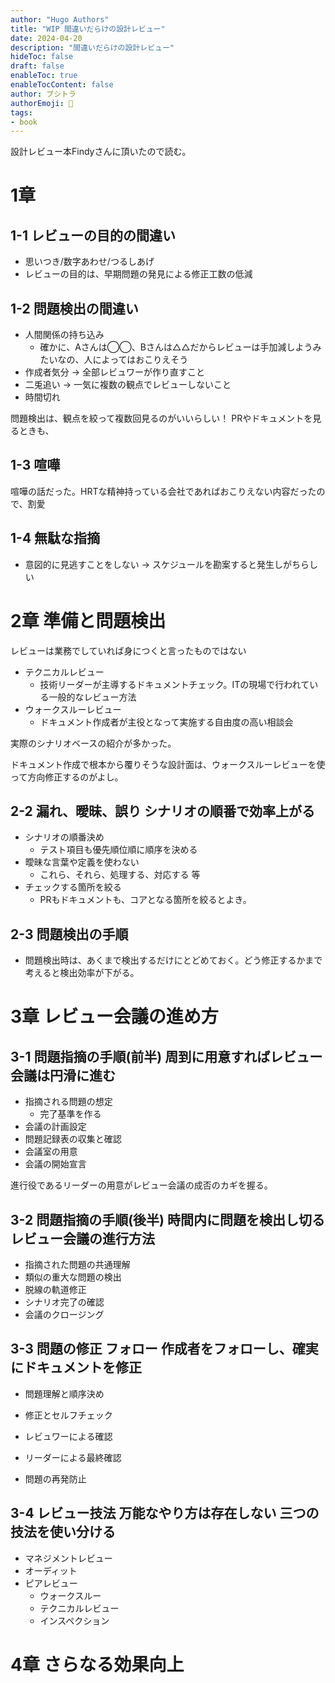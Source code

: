 ```yaml
---
author: "Hugo Authors"
title: "WIP 間違いだらけの設計レビュー"
date: 2024-04-20
description: "間違いだらけの設計レビュー"
hideToc: false
draft: false
enableToc: true
enableTocContent: false
author: ブシトラ
authorEmoji: 🐯
tags:
- book
---
```


設計レビュー本Findyさんに頂いたので読む。

# 1章

## 1-1 レビューの目的の間違い

- 思いつき/数字あわせ/つるしあげ
- レビューの目的は、早期問題の発見による修正工数の低減

## 1-2 問題検出の間違い

- 人間関係の持ち込み
  - 確かに、Aさんは◯◯、Bさんは△△だからレビューは手加減しようみたいなの、人によってはおこりえそう
- 作成者気分 → 全部レビュワーが作り直すこと
- 二兎追い → 一気に複数の観点でレビューしないこと
- 時間切れ

問題検出は、観点を絞って複数回見るのがいいらしい！
PRやドキュメントを見るときも、

## 1-3 喧嘩

喧嘩の話だった。HRTな精神持っている会社であればおこりえない内容だったので、割愛

## 1-4 無駄な指摘

- 意図的に見逃すことをしない → スケジュールを勘案すると発生しがちらしい

# 2章 準備と問題検出

レビューは業務でしていれば身につくと言ったものではない

- テクニカルレビュー
  - 技術リーダーが主導するドキュメントチェック。ITの現場で行われている一般的なレビュー方法
- ウォークスルーレビュー
  - ドキュメント作成者が主役となって実施する自由度の高い相談会

実際のシナリオベースの紹介が多かった。

ドキュメント作成で根本から覆りそうな設計面は、ウォークスルーレビューを使って方向修正するのがよし。

## 2-2 漏れ、曖昧、誤り シナリオの順番で効率上がる

- シナリオの順番決め
  - テスト項目も優先順位順に順序を決める
- 曖昧な言葉や定義を使わない
  - これら、それら、処理する、対応する 等
- チェックする箇所を絞る
  - PRもドキュメントも、コアとなる箇所を絞るとよき。

## 2-3 問題検出の手順

- 問題検出時は、あくまで検出するだけにとどめておく。どう修正するかまで考えると検出効率が下がる。

# 3章 レビュー会議の進め方

## 3-1 問題指摘の手順(前半) 周到に用意すればレビュー会議は円滑に進む

- 指摘される問題の想定  
  - 完了基準を作る
- 会議の計画設定
- 問題記録表の収集と確認
- 会議室の用意
- 会議の開始宣言

進行役であるリーダーの用意がレビュー会議の成否のカギを握る。

## 3-2 問題指摘の手順(後半) 時間内に問題を検出し切るレビュー会議の進行方法

- 指摘された問題の共通理解
- 類似の重大な問題の検出
- 脱線の軌道修正
- シナリオ完了の確認
- 会議のクロージング

## 3-3 問題の修正 フォロー 作成者をフォローし、確実にドキュメントを修正

- 問題理解と順序決め
- 修正とセルフチェック
- レビュワーによる確認
- リーダーによる最終確認

- 問題の再発防止

## 3-4 レビュー技法 万能なやり方は存在しない 三つの技法を使い分ける

- マネジメントレビュー
- オーディット
- ピアレビュー
  - ウォークスルー
  - テクニカルレビュー
  - インスペクション

# 4章 さらなる効果向上
